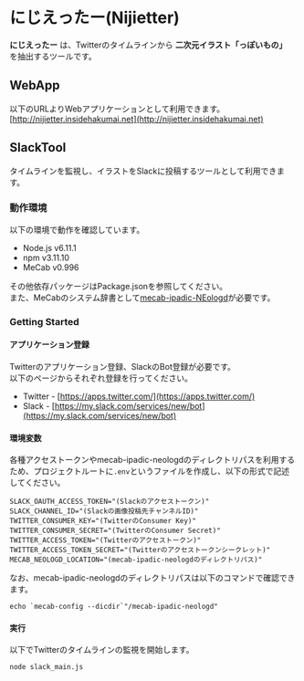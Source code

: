 # にじえったー(Nijietter)
**にじえったー** は、Twitterのタイムラインから **二次元イラスト「っぽいもの」** を抽出するツールです。

## WebApp
以下のURLよりWebアプリケーションとして利用できます。  
[http://nijietter.insidehakumai.net](http://nijietter.insidehakumai.net)

## SlackTool
タイムラインを監視し、イラストをSlackに投稿するツールとして利用できます。

### 動作環境
以下の環境で動作を確認しています。  

- Node.js v6.11.1
- npm v3.11.10
- MeCab v0.996

その他依存パッケージはPackage.jsonを参照してください。  
また、MeCabのシステム辞書として[mecab-ipadic-NEologd](https://github.com/neologd/mecab-ipadic-neologd)が必要です。

### Getting Started

#### アプリケーション登録

Twitterのアプリケーション登録、SlackのBot登録が必要です。  
以下のページからそれぞれ登録を行ってください。

- Twitter - [https://apps.twitter.com/](https://apps.twitter.com/)
- Slack - [https://my.slack.com/services/new/bot](https://my.slack.com/services/new/bot)

#### 環境変数
各種アクセストークンやmecab-ipadic-neologdのディレクトリパスを利用するため、プロジェクトルートに`.env`というファイルを作成し、以下の形式で記述してください。

```
SLACK_OAUTH_ACCESS_TOKEN="(Slackのアクセストークン)"
SLACK_CHANNEL_ID="(Slackの画像投稿先チャンネルID)"
TWITTER_CONSUMER_KEY="(TwitterのConsumer Key)"
TWITTER_CONSUMER_SECRET="(TwitterのConsumer Secret)"
TWITTER_ACCESS_TOKEN="(Twitterのアクセストークン)"
TWITTER_ACCESS_TOKEN_SECRET="(Twitterのアクセストークンシークレット)"
MECAB_NEOLOGD_LOCATION="(mecab-ipadic-neologdのディレクトリパス)"
```

なお、mecab-ipadic-neologdのディレクトリパスは以下のコマンドで確認できます。

```
echo `mecab-config --dicdir`"/mecab-ipadic-neologd"
```

#### 実行
以下でTwitterのタイムラインの監視を開始します。

```
node slack_main.js
```
